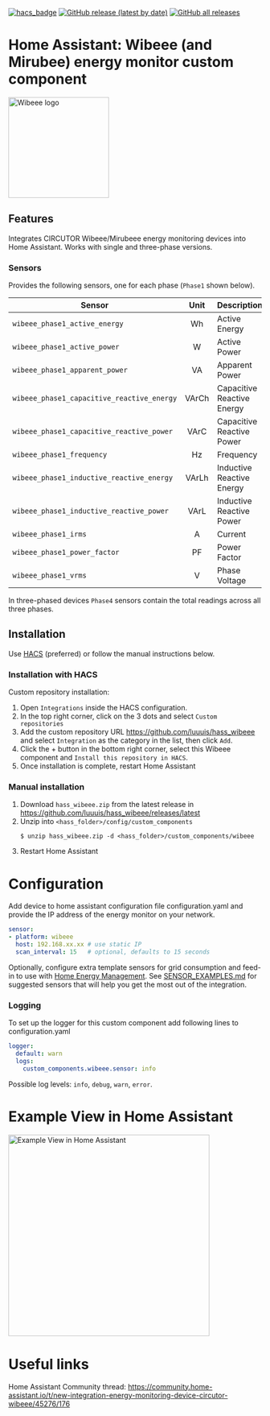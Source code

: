 [![hacs_badge](https://img.shields.io/badge/HACS-Custom-orange.svg?style=for-the-badge)](https://github.com/hacs/integration) [![GitHub release (latest by date)](https://img.shields.io/github/v/release/luuuis/hass_wibeee?label=Latest%20release&style=for-the-badge)](https://github.com/luuuis/hass_wibeee/releases) [![GitHub all releases](https://img.shields.io/github/downloads/luuuis/hass_wibeee/total?style=for-the-badge)](https://github.com/luuuis/hass_wibeee/releases)
# Home Assistant: Wibeee (and Mirubee) energy monitor custom component
<img src="https://wibeee.com/wp-content/uploads/2018/09/logo.png" width="200" alt="Wibeee logo"/>

## Features

Integrates CIRCUTOR Wibeee/Mirubeee energy monitoring devices into Home Assistant. Works
with single and three-phase versions.

### Sensors
Provides the following sensors, one for each phase (`Phase1` shown below).

| Sensor                                     | Unit  | Description       |
| -------------------------------------------|:------:|------------------|
| `wibeee_phase1_active_energy`              | Wh    | Active Energy |
| `wibeee_phase1_active_power`               | W     | Active Power |
| `wibeee_phase1_apparent_power`             | VA    | Apparent Power |
| `wibeee_phase1_capacitive_reactive_energy` | VArCh | Capacitive Reactive Energy |
| `wibeee_phase1_capacitive_reactive_power`  | VArC  | Capacitive Reactive Power |
| `wibeee_phase1_frequency`                  | Hz    | Frequency |
| `wibeee_phase1_inductive_reactive_energy`  | VArLh | Inductive Reactive Energy |
| `wibeee_phase1_inductive_reactive_power`   | VArL  | Inductive Reactive Power |
| `wibeee_phase1_irms`                       | A     | Current |
| `wibeee_phase1_power_factor`               | PF    | Power Factor |
| `wibeee_phase1_vrms`                       | V     | Phase Voltage |

In three-phased devices `Phase4` sensors contain the total readings across all three phases.

## Installation

Use [HACS](https://hacs.xyz) (preferred) or follow the manual instructions below.

### Installation with HACS

Custom repository installation:
1. Open `Integrations` inside the HACS configuration.
3. In the top right corner, click on the 3 dots and select `Custom repositories`
4. Add the custom repository URL https://github.com/luuuis/hass_wibeee and select `Integration` as
   the category in the list, then click `Add`.
5. Click the + button in the bottom right corner, select this Wibeee component and `Install this repository in HACS`.
6. Once installation is complete, restart Home Assistant

### Manual installation

1. Download `hass_wibeee.zip` from the latest release in https://github.com/luuuis/hass_wibeee/releases/latest
2. Unzip into `<hass_folder>/config/custom_components`
    ```shell
    $ unzip hass_wibeee.zip -d <hass_folder>/custom_components/wibeee
    ```
3. Restart Home Assistant

# Configuration
Add device to home assistant configuration file configuration.yaml and provide the IP address
of the energy monitor on your network.

```yaml
sensor:
- platform: wibeee
  host: 192.168.xx.xx # use static IP
  scan_interval: 15   # optional, defaults to 15 seconds
```

Optionally, configure extra template sensors for grid consumption and feed-in to use
with [Home Energy Management](https://www.home-assistant.io/home-energy-management/). See [SENSOR_EXAMPLES.md](./SENSOR_EXAMPLES.md)
for suggested sensors that will help you get the most out of the integration.  

### Logging

To set up the logger for this custom component add following lines to configuration.yaml

```yaml
logger:
  default: warn
  logs:
    custom_components.wibeee.sensor: info
```

Possible log levels: `info`, `debug`, `warn`, `error`.

# Example View in Home Assistant

<img src="https://i.imgur.com/PL3Qr4L.png" alt="Example View in Home Assistant" width="400"/>

# Useful links

Home Assistant Community thread:
https://community.home-assistant.io/t/new-integration-energy-monitoring-device-circutor-wibeee/45276/176
